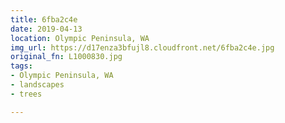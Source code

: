 ```yaml
---
title: 6fba2c4e
date: 2019-04-13
location: Olympic Peninsula, WA
img_url: https://d17enza3bfujl8.cloudfront.net/6fba2c4e.jpg
original_fn: L1000830.jpg
tags:
- Olympic Peninsula, WA
- landscapes
- trees

---
```

